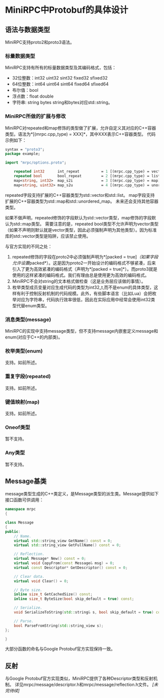 # MiniRPC中Protobuf的具体设计

## 语法与数据类型
MiniRPC支持proto2和proto3语法。

### 标量数据类型
MiniRPC支持有所有的标量数据类型及其编码格式，包括：
* 32位整数：int32 uint32 sint32 fixed32 sfixed32
* 64位整数：int64 uint64 sint64 fixed64 sfixed64
* 布尔值：bool
* 浮点数：float double
* 字符串: string bytes
string和bytes对应std::string。

### MiniRPC所做的扩展与修改
MiniRPC对repeated和map修饰的类型做了扩展，允许自定义其对应的C++容器类型。语法为*[(mrpc.cpp_type) = XXX]*，其中XXX表示C++容器类型。
代码示例如下：
```protobuf
syntax = "proto3";
package example;

import "mrpc/options.proto";

    repeated int32      int_repeat          = 1 [(mrpc.cpp_type) = vector];
    repeated bool       bool_repeat         = 2 [(mrpc.cpp_type) = list];
    map<string, int32>  map_s2i             = 3 [(mrpc.cpp_type) = map];
    map<string, uint32> map_s2u             = 4 [(mrpc.cpp_type) = unordered_map];
```
repeated字段支持扩展的C++容器类型为std::vector和std::list。
map字段支持扩展的C++容器类型为std::map和std::unordered_map。
未来还会支持其他容器类型。

如果不做声明，repeated修饰的字段默认为std::vector类型，map修饰的字段默认为std::map类型。
需要注意的是，repeated bool类型不允许声明为vector类型（如果不声明则默认就是vector类型，因此必须强制声明为其他类型）。因为标准库的std::vector<bool>类型是陷阱，应该禁止使用。

与官方实现的不同之处：
1. repeated修饰的字段在proto2中必须强制声明为*[packed = true]*（如果字段允许设置*packed*）。这是因为proto2一开始设计的编码格式不够紧凑，后来引入了更为高效紧凑的编码格式（声明为*[packed = true]*）。而proto3就是使用的这样紧凑的编码格式。我们有理由总是使用更为高效的编码格式。
2. MiniRPC不会对string的文本格式做检查（这是业务层应该做的事情）。
3. 枚举类型成员变量对应生成代码的类型为int32_t,而不是enum的具体类型，这样有利于控制反射机制的代码规模。此外，有些脚本语言（比如Lua）会把枚举对应为字符串，代码执行效率很低，因此在实际应用中经常会使用int32类型代替enum类型。

### 消息类型(message)
MiniRPC的实现中支持message类型，但不支持message内嵌套定义message和enum(对应于C++的内部类)。

### 枚举类型(enum)
支持。如前所述。

### 重复字段(repeated)
支持。如前所述。

### 键值映射(map)
支持。如前所述。

### Oneof类型
暂不支持。

### Any类型
暂不支持。

## Message基类
message类型生成的C++类定义，是Message类型的派生类。Message提供如下接口函数可供调用：
```cpp
namespace mrpc
{

class Message
{
public:
    // Name.
    virtual std::string_view GetName() const = 0;
    virtual std::string_view GetFullName() const = 0;

    // Reflection.
    virtual Message* New() const = 0;
    virtual void CopyFrom(const Message& msg) = 0;
    virtual const Descriptor* GetDescriptor() const = 0;

    // Clear data.
    virtual void Clear() = 0;

    // Byte size.
    inline size_t GetCachedSize() const;
    inline size_t ByteSize(bool skip_default = true) const;

    // Serialize.
    void SerializeToString(std::string& s, bool skip_default = true) const;

    // Parse.
    bool ParseFromString(std::string_view s);
};

}
```
大部分函数的命名与Google Protobuf官方实现保持一致。

## 反射
与Google Protobuf官方实现类似，MiniRPC提供了各种Descriptor类型和反射机制。
详见mrpc/message/descriptor.h和mrpc/message/reflection.h文件。
*[未完待续]*
